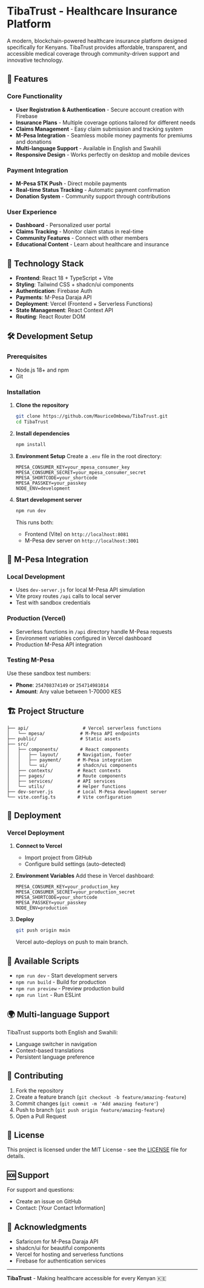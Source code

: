 # TibaTrust - Healthcare Insurance Platform

A modern, blockchain-powered healthcare insurance platform designed specifically for Kenyans. TibaTrust provides affordable, transparent, and accessible medical coverage through community-driven support and innovative technology.

## 🏥 Features

### Core Functionality
- **User Registration & Authentication** - Secure account creation with Firebase
- **Insurance Plans** - Multiple coverage options tailored for different needs
- **Claims Management** - Easy claim submission and tracking system
- **M-Pesa Integration** - Seamless mobile money payments for premiums and donations
- **Multi-language Support** - Available in English and Swahili
- **Responsive Design** - Works perfectly on desktop and mobile devices

### Payment Integration
- **M-Pesa STK Push** - Direct mobile payments
- **Real-time Status Tracking** - Automatic payment confirmation
- **Donation System** - Community support through contributions

### User Experience
- **Dashboard** - Personalized user portal
- **Claims Tracking** - Monitor claim status in real-time
- **Community Features** - Connect with other members
- **Educational Content** - Learn about healthcare and insurance

## 🚀 Technology Stack

- **Frontend**: React 18 + TypeScript + Vite
- **Styling**: Tailwind CSS + shadcn/ui components
- **Authentication**: Firebase Auth
- **Payments**: M-Pesa Daraja API
- **Deployment**: Vercel (Frontend + Serverless Functions)
- **State Management**: React Context API
- **Routing**: React Router DOM

## 🛠️ Development Setup

### Prerequisites
- Node.js 18+ and npm
- Git

### Installation

1. **Clone the repository**
   ```bash
   git clone https://github.com/MauriceOmbewa/TibaTrust.git
   cd TibaTrust
   ```

2. **Install dependencies**
   ```bash
   npm install
   ```

3. **Environment Setup**
   Create a `.env` file in the root directory:
   ```env
   MPESA_CONSUMER_KEY=your_mpesa_consumer_key
   MPESA_CONSUMER_SECRET=your_mpesa_consumer_secret
   MPESA_SHORTCODE=your_shortcode
   MPESA_PASSKEY=your_passkey
   NODE_ENV=development
   ```

4. **Start development server**
   ```bash
   npm run dev
   ```

   This runs both:
   - Frontend (Vite) on `http://localhost:8081`
   - M-Pesa dev server on `http://localhost:3001`

## 📱 M-Pesa Integration

### Local Development
- Uses `dev-server.js` for local M-Pesa API simulation
- Vite proxy routes `/api` calls to local server
- Test with sandbox credentials

### Production (Vercel)
- Serverless functions in `/api` directory handle M-Pesa requests
- Environment variables configured in Vercel dashboard
- Production M-Pesa API integration

### Testing M-Pesa
Use these sandbox test numbers:
- **Phone**: `254708374149` or `254714981014`
- **Amount**: Any value between 1-70000 KES

## 🏗️ Project Structure

```
├── api/                    # Vercel serverless functions
│   └── mpesa/             # M-Pesa API endpoints
├── public/                # Static assets
├── src/
│   ├── components/        # React components
│   │   ├── layout/       # Navigation, footer
│   │   ├── payment/      # M-Pesa integration
│   │   └── ui/           # shadcn/ui components
│   ├── contexts/         # React contexts
│   ├── pages/            # Route components
│   ├── services/         # API services
│   └── utils/            # Helper functions
├── dev-server.js         # Local M-Pesa development server
└── vite.config.ts        # Vite configuration
```

## 🚀 Deployment

### Vercel Deployment

1. **Connect to Vercel**
   - Import project from GitHub
   - Configure build settings (auto-detected)

2. **Environment Variables**
   Add these in Vercel dashboard:
   ```
   MPESA_CONSUMER_KEY=your_production_key
   MPESA_CONSUMER_SECRET=your_production_secret
   MPESA_SHORTCODE=your_shortcode
   MPESA_PASSKEY=your_passkey
   NODE_ENV=production
   ```

3. **Deploy**
   ```bash
   git push origin main
   ```
   Vercel auto-deploys on push to main branch.

## 🔧 Available Scripts

- `npm run dev` - Start development servers
- `npm run build` - Build for production
- `npm run preview` - Preview production build
- `npm run lint` - Run ESLint

## 🌍 Multi-language Support

TibaTrust supports both English and Swahili:
- Language switcher in navigation
- Context-based translations
- Persistent language preference

## 🤝 Contributing

1. Fork the repository
2. Create a feature branch (`git checkout -b feature/amazing-feature`)
3. Commit changes (`git commit -m 'Add amazing feature'`)
4. Push to branch (`git push origin feature/amazing-feature`)
5. Open a Pull Request

## 📄 License

This project is licensed under the MIT License - see the [LICENSE](LICENSE) file for details.

## 🆘 Support

For support and questions:
- Create an issue on GitHub
- Contact: [Your Contact Information]

## 🙏 Acknowledgments

- Safaricom for M-Pesa Daraja API
- shadcn/ui for beautiful components
- Vercel for hosting and serverless functions
- Firebase for authentication services

---

**TibaTrust** - Making healthcare accessible for every Kenyan 🇰🇪